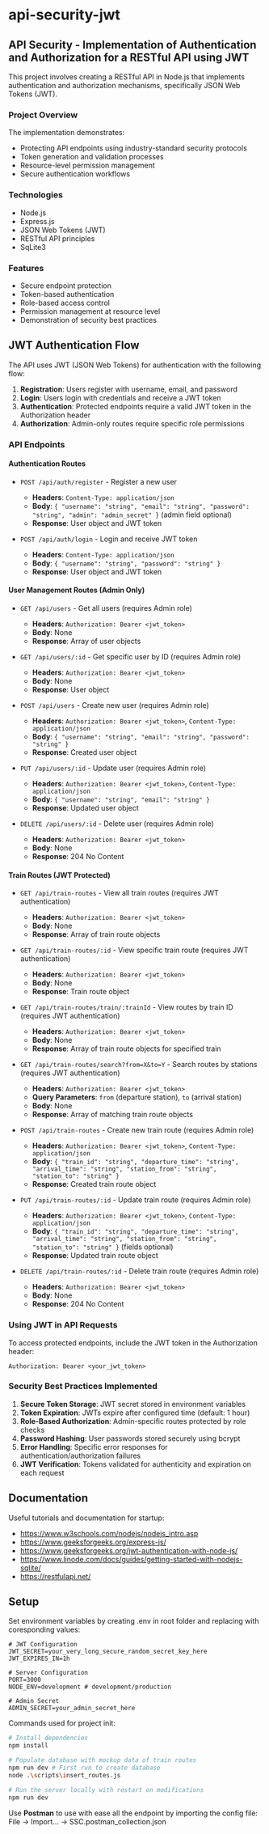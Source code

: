 # api-security-jwt

## API Security - Implementation of Authentication and Authorization for a RESTful API using JWT

This project involves creating a RESTful API in Node.js that implements authentication and authorization mechanisms, specifically JSON Web Tokens (JWT). 

### Project Overview

The implementation demonstrates:
- Protecting API endpoints using industry-standard security protocols
- Token generation and validation processes
- Resource-level permission management
- Secure authentication workflows

### Technologies

- Node.js
- Express.js
- JSON Web Tokens (JWT)
- RESTful API principles
- SqLite3

### Features

- Secure endpoint protection
- Token-based authentication
- Role-based access control
- Permission management at resource level
- Demonstration of security best practices

## JWT Authentication Flow

The API uses JWT (JSON Web Tokens) for authentication with the following flow:

1. **Registration**: Users register with username, email, and password
2. **Login**: Users login with credentials and receive a JWT token
3. **Authentication**: Protected endpoints require a valid JWT token in the Authorization header
4. **Authorization**: Admin-only routes require specific role permissions

### API Endpoints

#### Authentication Routes

- `POST /api/auth/register` - Register a new user
  - **Headers**: `Content-Type: application/json`
  - **Body**: `{ "username": "string", "email": "string", "password": "string", "admin": "admin_secret" }` (admin field optional)
  - **Response**: User object and JWT token

- `POST /api/auth/login` - Login and receive JWT token
  - **Headers**: `Content-Type: application/json`
  - **Body**: `{ "username": "string", "password": "string" }`
  - **Response**: User object and JWT token

#### User Management Routes (Admin Only)

- `GET /api/users` - Get all users (requires Admin role)
  - **Headers**: `Authorization: Bearer <jwt_token>`
  - **Body**: None
  - **Response**: Array of user objects

- `GET /api/users/:id` - Get specific user by ID (requires Admin role)
  - **Headers**: `Authorization: Bearer <jwt_token>`
  - **Body**: None
  - **Response**: User object

- `POST /api/users` - Create new user (requires Admin role)
  - **Headers**: `Authorization: Bearer <jwt_token>`, `Content-Type: application/json`
  - **Body**: `{ "username": "string", "email": "string", "password": "string" }`
  - **Response**: Created user object

- `PUT /api/users/:id` - Update user (requires Admin role)
  - **Headers**: `Authorization: Bearer <jwt_token>`, `Content-Type: application/json`
  - **Body**: `{ "username": "string", "email": "string" }`
  - **Response**: Updated user object

- `DELETE /api/users/:id` - Delete user (requires Admin role)
  - **Headers**: `Authorization: Bearer <jwt_token>`
  - **Body**: None
  - **Response**: 204 No Content

#### Train Routes (JWT Protected)

- `GET /api/train-routes` - View all train routes (requires JWT authentication)
  - **Headers**: `Authorization: Bearer <jwt_token>`
  - **Body**: None
  - **Response**: Array of train route objects

- `GET /api/train-routes/:id` - View specific train route (requires JWT authentication)
  - **Headers**: `Authorization: Bearer <jwt_token>`
  - **Body**: None
  - **Response**: Train route object

- `GET /api/train-routes/train/:trainId` - View routes by train ID (requires JWT authentication)
  - **Headers**: `Authorization: Bearer <jwt_token>`
  - **Body**: None
  - **Response**: Array of train route objects for specified train

- `GET /api/train-routes/search?from=X&to=Y` - Search routes by stations (requires JWT authentication)
  - **Headers**: `Authorization: Bearer <jwt_token>`
  - **Query Parameters**: `from` (departure station), `to` (arrival station)
  - **Body**: None
  - **Response**: Array of matching train route objects

- `POST /api/train-routes` - Create new train route (requires Admin role)
  - **Headers**: `Authorization: Bearer <jwt_token>`, `Content-Type: application/json`
  - **Body**: `{ "train_id": "string", "departure_time": "string", "arrival_time": "string", "station_from": "string", "station_to": "string" }`
  - **Response**: Created train route object

- `PUT /api/train-routes/:id` - Update train route (requires Admin role)
  - **Headers**: `Authorization: Bearer <jwt_token>`, `Content-Type: application/json`
  - **Body**: `{ "train_id": "string", "departure_time": "string", "arrival_time": "string", "station_from": "string", "station_to": "string" }` (fields optional)
  - **Response**: Updated train route object

- `DELETE /api/train-routes/:id` - Delete train route (requires Admin role)
  - **Headers**: `Authorization: Bearer <jwt_token>`
  - **Body**: None
  - **Response**: 204 No Content

### Using JWT in API Requests

To access protected endpoints, include the JWT token in the Authorization header:

```
Authorization: Bearer <your_jwt_token>
```

### Security Best Practices Implemented

1. **Secure Token Storage**: JWT secret stored in environment variables
2. **Token Expiration**: JWTs expire after configured time (default: 1 hour)
3. **Role-Based Authorization**: Admin-specific routes protected by role checks
4. **Password Hashing**: User passwords stored securely using bcrypt
5. **Error Handling**: Specific error responses for authentication/authorization failures
6. **JWT Verification**: Tokens validated for authenticity and expiration on each request

## Documentation

Useful tutorials and documentation for startup:
- https://www.w3schools.com/nodejs/nodejs_intro.asp
- https://www.geeksforgeeks.org/express-js/
- https://www.geeksforgeeks.org/jwt-authentication-with-node-js/
- https://www.linode.com/docs/guides/getting-started-with-nodejs-sqlite/
- https://restfulapi.net/

## Setup

Set environment variables by creating .env in root folder and replacing with coresponding values:
```
# JWT Configuration
JWT_SECRET=your_very_long_secure_random_secret_key_here
JWT_EXPIRES_IN=1h

# Server Configuration
PORT=3000
NODE_ENV=development # development/production

# Admin Secret
ADMIN_SECRET=your_admin_secret_here
```

Commands used for project init:
```sh
# Install dependencies
npm install

# Populate database with mockup data of train routes
npm run dev # First run to create database
node .\scripts\insert_routes.js

# Run the server locally with restart on modifications
npm run dev
```

Use **Postman** to use with ease all the endpoint by importing the config file: File -> Import... -> SSC.postman_collection.json